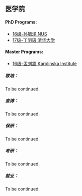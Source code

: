 ## 医学院

#### PhD Programs:

* [16级-孙毓泽 NUS](grad-application/medicine/[SG]-16-sunyuze.md)
* [17级-丁明语 清华大学](grad-application/medicine/[CN]-17-dingmingyu.md)

#### Master Programs:

* [16级-孟刘震 Karolinska Institute](grad-application/medicine/[SE]-16-mengliuzhen.md)

##### 联培：

To be continued.

##### 直博：

To be continued.

##### 保研：

To be continued.

##### 考研：

To be continued.

##### 就业：

To be continued.